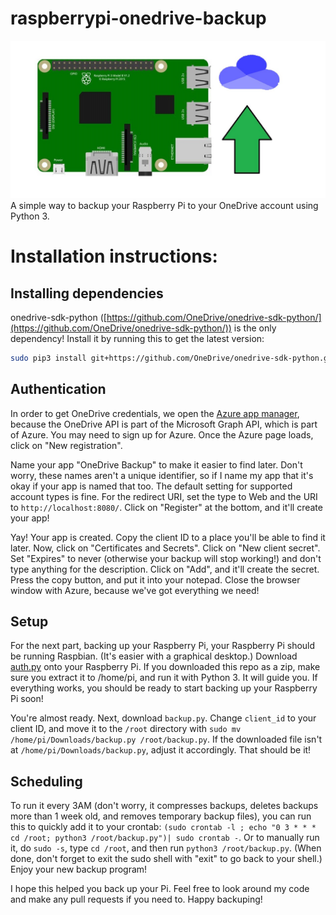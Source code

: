 # raspberrypi-onedrive-backup
![image logo for raspberry pi backup to onedrive](backuplogoimg.jpg)
A simple way to backup your Raspberry Pi to your OneDrive account using Python 3.  
# Installation instructions:
## Installing dependencies
onedrive-sdk-python ([https://github.com/OneDrive/onedrive-sdk-python/](https://github.com/OneDrive/onedrive-sdk-python/)) is the only dependency! Install it by running this to get the latest version:
```bash
sudo pip3 install git+https://github.com/OneDrive/onedrive-sdk-python.git
```
## Authentication
In order to get OneDrive credentials, we open the [Azure app manager](https://portal.azure.com/#blade/Microsoft_AAD_RegisteredApps/ApplicationsListBlade), because the OneDrive API is part of the Microsoft Graph API, which is part of Azure. You may need to sign up for Azure. Once the Azure page loads, click on "New registration".
  
Name your app "OneDrive Backup" to make it easier to find later. Don't worry, these names aren't a unique identifier, so if I name my app that it's okay if your app is named that too. The default setting for supported account types is fine. For the redirect URI, set the type to Web and the URI to `http://localhost:8080/`. Click on "Register" at the bottom, and it'll create your app!  
  
Yay! Your app is created. Copy the client ID to a place you'll be able to find it later. Now, click on "Certificates and Secrets". Click on "New client secret". Set "Expires" to never (otherwise your backup will stop working!) and don't type anything for the description. Click on "Add", and it'll create the secret. Press the copy button, and put it into your notepad. Close the browser window with Azure, because we've got everything we need!  
## Setup
For the next part, backing up your Raspberry Pi, your Raspberry Pi should be running Raspbian. (It's easier with a graphical desktop.) Download [auth.py](auth.py?raw=true) onto your Raspberry Pi. If you downloaded this repo as a zip, make sure you extract it to /home/pi, and run it with Python 3. It will guide you. If everything works, you should be ready to start backing up your Raspberry Pi soon!  
  
You're almost ready. Next, download `backup.py`. Change `client_id` to your client ID, and move it to the `/root` directory with `sudo mv /home/pi/Downloads/backup.py /root/backup.py`. If the downloaded file isn't at `/home/pi/Downloads/backup.py`, adjust it accordingly. That should be it!
## Scheduling
To run it every 3AM (don't worry, it compresses backups, deletes backups more than 1 week old, and removes temporary backup files), you can run this to quickly add it to your crontab: `(sudo crontab -l ; echo "0 3 * * * cd /root; python3 /root/backup.py")| sudo crontab -`. Or to manually run it, do `sudo -s`, type `cd /root`, and then run `python3 /root/backup.py`. (When done, don't forget to exit the sudo shell with "exit" to go back to your shell.) Enjoy your new backup program!
  
I hope this helped you back up your Pi. Feel free to look around my code and make any pull requests if you need to. Happy backuping!  

